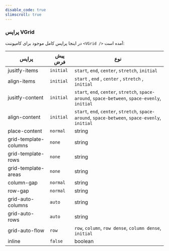 ```yaml
---
disable_code: true
slimscroll: true
---
```


### پراپس VGrid

در اینجا پراپس کامل موجود برای کامپوننت `<VGrid />` آمده است:

| پراپس                 | پیش فرض                                  | نوع                                                                                             |
| --------------------- | ---------------------------------------- | ----------------------------------------------------------------------------------------------- |
| jusitfy-items         | <span class="is-string">`initial`</span> | `start`, `end`, `center`, `stretch`, `initial`                                                  |
| align-items           | <span class="is-string">`initial`</span> | `start` , `end` , `center` , `stretch` , `initial`                                              |
| jusitfy-content       | <span class="is-string">`initial`</span> | `start`, `end`, `center`, `stretch`, `space-around`, `space-between`, `space-evenly`, `initial` |
| align-content         | <span class="is-string">`initial`</span> | `start`, `end`, `center`, `stretch`, `space-around`, `space-between`, `space-evenly`, `initial` |
| place-content         | <span class="is-string">`normal`</span>  | string                                                                                          |
| grid-template-columns | <span class="is-string">`none`</span>    | string                                                                                          |
| grid-template-rows    | <span class="is-string">`none`</span>    | string                                                                                          |
| grid-template-areas   | <span class="is-string">`none`</span>    | string                                                                                          |
| column-gap            | <span class="is-string">`normal`</span>  | string                                                                                          |
| row-gap               | <span class="is-string">`normal`</span>  | string                                                                                          |
| grid-auto-columns     | <span class="is-string">`auto`</span>    | string                                                                                          |
| grid-auto-rows        | <span class="is-string">`auto`</span>    | string                                                                                          |
| grid-auto-flow        | <span class="is-string">`row`</span>     | `row`, `column`, `row dense`, `column dense`, `initial`                                         |
| inline                | <span class="is-boolean">`false`</span>  | boolean                                                                                         |
